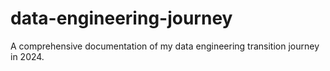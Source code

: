 # data-engineering-journey
A comprehensive documentation of my data engineering transition journey in 2024.
